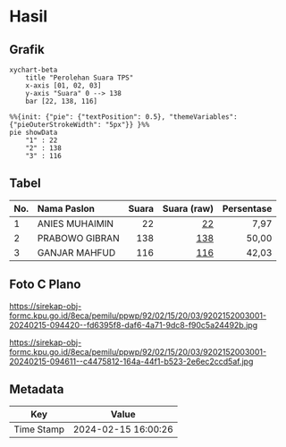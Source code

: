 # Hasil

## Grafik

```mermaid
xychart-beta
    title "Perolehan Suara TPS"
    x-axis [01, 02, 03]
    y-axis "Suara" 0 --> 138
    bar [22, 138, 116]
```

```mermaid
%%{init: {"pie": {"textPosition": 0.5}, "themeVariables": {"pieOuterStrokeWidth": "5px"}} }%%
pie showData
    "1" : 22
    "2" : 138
    "3" : 116
```

## Tabel

| No. | Nama Paslon    | Suara | Suara (raw) | Persentase |
|:--- |:-------------- | -----:| -----------:| ----------:|
| 1   | ANIES MUHAIMIN | 22    | [22][p-1]   | 7,97       |
| 2   | PRABOWO GIBRAN | 138   | [138][p-2]  | 50,00      |
| 3   | GANJAR MAHFUD  | 116   | [116][p-3]  | 42,03      |


[p-1]: https://github.com/gigit-pemilu/pemilu-2024-92-papua-barat/blob/main/pilpres/hitung-suara/sub/92-papua-barat/sub/02-manokwari/sub/15-manokwari-selatan/sub/2003-katebu/sub/001-tps/sub/paslon-1.txt
[p-2]: https://github.com/gigit-pemilu/pemilu-2024-92-papua-barat/blob/main/pilpres/hitung-suara/sub/92-papua-barat/sub/02-manokwari/sub/15-manokwari-selatan/sub/2003-katebu/sub/001-tps/sub/paslon-2.txt
[p-3]: https://github.com/gigit-pemilu/pemilu-2024-92-papua-barat/blob/main/pilpres/hitung-suara/sub/92-papua-barat/sub/02-manokwari/sub/15-manokwari-selatan/sub/2003-katebu/sub/001-tps/sub/paslon-3.txt

## Foto C Plano

https://sirekap-obj-formc.kpu.go.id/8eca/pemilu/ppwp/92/02/15/20/03/9202152003001-20240215-094420--fd6395f8-daf6-4a71-9dc8-f90c5a24492b.jpg

https://sirekap-obj-formc.kpu.go.id/8eca/pemilu/ppwp/92/02/15/20/03/9202152003001-20240215-094611--c4475812-164a-44f1-b523-2e6ec2ccd5af.jpg


## Metadata

| Key        | Value               |
| ---------- | ------------------- |
| Time Stamp | 2024-02-15 16:00:26 |



